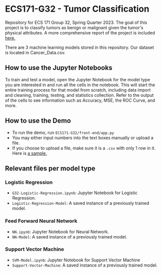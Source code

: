 # ECS171-G32 - Tumor Classification
Repository for ECS 171 Group 32, Spring Quarter 2023. The goal of this project is to classify tumors as benign or malignant given the tumor's physical attributes. A more comprehensive report of the project is included [here.](ECS171_Paper.pdf)

There are 3 machine learning models stored in this repository. Our dataset is located in Cancer_Data.csv.

## How to use the Jupyter Notebooks
To train and test a model, open the Jupyter Notebook for the model type you are interested in and run all the cells in the notebook. This will start the entire training process for that model from scratch, including data import and cleaning, training, testing, and statistics collection. Refer to the output of the cells to see information such as Accuracy, MSE, the ROC Curve, and more. 

## How to use the Demo
- To run the demo, run `ECS171-G32/front-end/app.py`
- You may either input numbers into the text boxes manually or upload a file. 
- If you choose to upload a file, make sure it is a `.csv` with only 1 row in it. Here is [a sample.](demo.csv)

## Relevant files per model type
### Logistic Regression 
- `G32-Logistic-Regression.ipynb`: Jupyter Notebook for Logistic Regression. 
- `Logistic-Regression-Model`: A saved instance of a previously trained model. 

### Feed Forward Neural Network 
- `NN.ipynb`: Jupyter Notebook for Neural Network.
- `NN-Model`: A saved instance of a previously trained model. 

### Support Vector Machine 
- `SVM-Model.ipynb`: Jupyter Notebook for Support Vector Machine 
- `Support-Vector-Machine`: A saved instance of a previously trained model.
